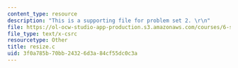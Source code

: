 ```yaml
---
content_type: resource
description: "This is a supporting file for problem set 2. \r\n"
file: https://ol-ocw-studio-app-production.s3.amazonaws.com/courses/6-s096-introduction-to-c-and-c-january-iap-2013/3f0a785b70bb24326d3a84cf55dc0c3a_resize.c
file_type: text/x-csrc
resourcetype: Other
title: resize.c
uid: 3f0a785b-70bb-2432-6d3a-84cf55dc0c3a
---
```

